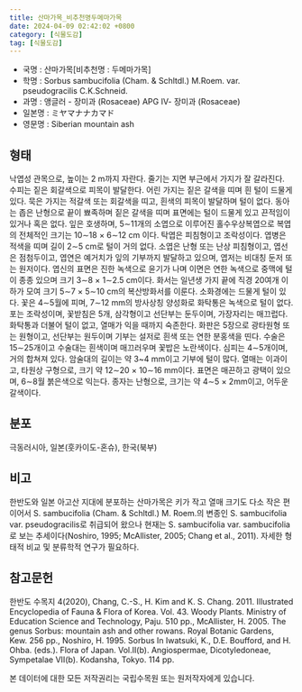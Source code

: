 ```yaml
---
title: 산마가목_비추천명두메마가목
date: 2024-04-09 02:42:02 +0800
category: [식물도감]
tag: [식물도감]
---
```




- 국명 : 산마가목[비추천명 : 두메마가목]
- 학명 : Sorbus sambucifolia (Cham. & Schltdl.) M.Roem. var. pseudogracilis C.K.Schneid.
- 과명 : 앵글러 - 장미과 (Rosaceae) APG Ⅳ- 장미과 (Rosaceae)
- 일본명 : ミヤマナナカマド
- 영문명 : Siberian mountain ash


## 형태
낙엽성 관목으로, 높이는 2 m까지 자란다. 줄기는 지면 부근에서 가지가 잘 갈라진다. 수피는 짙은 회갈색으로 피목이 발달한다. 어린 가지는 짙은 갈색을 띠며 흰 털이 드물게 있다. 묵은 가지는 적갈색 또는 회갈색을 띠고, 흰색의 피목이 발달하며 털이 없다. 동아는 좁은 난형으로 끝이 뾰족하며 짙은 갈색을 띠며 표면에는 털이 드물게 있고 끈적임이 있거나 혹은 없다. 잎은 호생하며, 5∼11개의 소엽으로 이루어진 홀수우상복엽으로 복엽의 전체적인 크기는 10∼18 × 6∼12 cm 이다. 탁엽은 피침형이고 조락성이다. 엽병은 적색을 띠며 길이 2∼5 cm로 털이 거의 없다. 소엽은 난형 또는 난상 피침형이고, 엽선은 점첨두이고, 엽연은 예거치가 잎의 기부까지 발달하고 있으며, 엽저는 비대칭 둔저 또는 원저이다. 엽신의 표면은 진한 녹색으로 윤기가 나며 이면은 연한 녹색으로 중맥에 털이 종종 있으며 크기 3∼8 × 1∼2.5 cm이다. 화서는 일년생 가지 끝에 직경 20여개 이하가 모여 크기 5∼7 × 5∼10 cm의 복산방화서를 이룬다. 소화경에는 드물게 털이 있다. 꽃은 4∼5월에 피며, 7∼12 mm의 방사상칭 양성화로 화탁통은 녹색으로 털이 없다. 포는 조락성이며, 꽃받침은 5개, 삼각형이고 선단부는 둔두이며, 가장자리는 매끄럽다. 화탁통과 더불어 털이 없고, 열매가 익을 때까지 숙존한다. 화판은 5장으로 광타원형 또는 원형이고, 선단부는 원두이며 기부는 설저로 흰색 또는 연한 분홍색을 띤다. 수술은 15∼25개이고 수술대는 흰색이며 매끄러우며 꽃밥은 노란색이다. 심피는 4∼5개이며, 거의 합쳐져 있다. 암술대의 길이는 약 3~4 mm이고 기부에 털이 많다. 열매는 이과이고, 타원상 구형으로, 크기 약 12∼20 × 10∼16 mm이다. 표면은 매끈하고 광택이 있으며, 6∼8월 붉은색으로 익는다. 종자는 난형으로, 크기는 약 4∼5 × 2mm이고, 어두운 갈색이다.
## 분포
극동러시아, 일본(훗카이도-혼슈), 한국(북부)
## 비고
한반도와 일본 아고산 지대에 분포하는 산마가목은 키가 작고 열매 크기도 다소 작은 편이어서 S. sambucifolia (Cham. & Schltdl.) M. Roem.의 변종인 S. sambucifolia var. pseudogracilis로 취급되어 왔으나 현재는 S. sambucifolia var. sambucifolia로 보는 추세이다(Noshiro, 1995; McAllister, 2005; Chang et al., 2011). 자세한 형태적 비교 및 분류학적 연구가 필요하다.
## 참고문헌
한반도 수목지 4(2020), Chang, C.-S., H. Kim and K. S. Chang. 2011. Illustrated Encyclopedia of Fauna & Flora of Korea. Vol. 43. Woody Plants. Ministry of Education Science and Technology, Paju. 510 pp., McAllister, H. 2005. The genus Sorbus: mountain ash and other rowans. Royal Botanic Gardens, Kew. 256 pp., Noshiro, H. 1995. Sorbus In Iwatsuki, K., D.E. Boufford, and H. Ohba. (eds.). Flora of Japan. Vol.Ⅱ(b). Angiospermae, Dicotyledoneae, Sympetalae VⅡ(b). Kodansha, Tokyo. 114 pp.






본 데이터에 대한 모든 저작권리는 국립수목원 또는 원저작자에게 있습니다.
